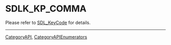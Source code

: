 # SDLK_KP_COMMA

Please refer to [SDL_KeyCode](SDL_KeyCode) for details.

----
[CategoryAPI](CategoryAPI), [CategoryAPIEnumerators](CategoryAPIEnumerators)

